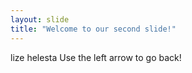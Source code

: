 ```yaml
---
layout: slide
title: "Welcome to our second slide!"
---
```

lize helesta
Use the left arrow to go back!
